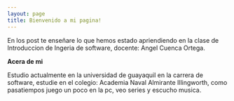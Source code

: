 ```yaml
---
layout: page
title: Bienvenido a mi pagina!
---
```


<hp>En los post te enseñare lo que hemos estado apriendiendo en la clase de Introduccion de Ingeria de software, docente: Angel Cuenca Ortega.<hp>
                                                                                                                                                  
<b>Acera de mi</b>
<body>
Estudio actualmente en la universidad de guayaquil en la carrera de software, estudie en el colegio: Academia Naval Almirante Illingworth, como pasatiempos juego un poco en la pc, veo series y escucho musica.
<body>

